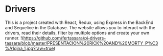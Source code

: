# Drivers
This is a project created with React, Redux, using Express in the BackEnd and Sequelice in the Database.
The website allows you to interact with the drivers, read their details, filter by multiple options and create your own runner.
!(https://github.com/fertassara/pi-drivers-tassara/blob/master/PRESENTACION%20RICK%20AND%20MORTY_P%C3%A1gina_1.jpg?raw=true)

